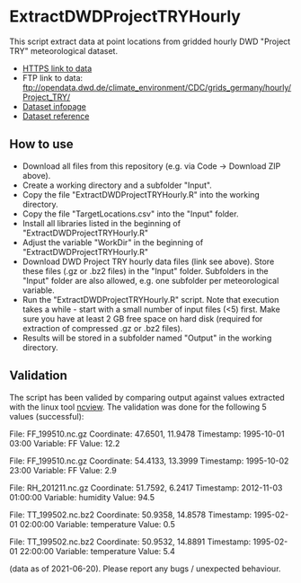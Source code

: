 # ExtractDWDProjectTRYHourly
This script extract data at point locations from gridded hourly DWD "Project TRY" meteorological dataset.
 - [HTTPS link to data](https://opendata.dwd.de/climate_environment/CDC/grids_germany/hourly/Project_TRY/)
 - FTP link to data: ftp://opendata.dwd.de/climate_environment/CDC/grids_germany/hourly/Project_TRY/
 - [Dataset infopage](https://opendata.dwd.de/climate_environment/CDC/help/landing_pages/doi_landingpage_TRY_Basis_v001.html)
 - [Dataset reference](https://link.springer.com/article/10.1007%2Fs00704-016-2003-7)

## How to use
 - Download all files from this repository (e.g. via Code -> Download ZIP above).
 - Create a working directory and a subfolder "Input".
 - Copy the file "ExtractDWDProjectTRYHourly.R" into the working directory.
 - Copy the file "TargetLocations.csv" into the "Input" folder.
 - Install all libraries listed in the beginning of "ExtractDWDProjectTRYHourly.R"
 - Adjust the variable "WorkDir" in the beginning of "ExtractDWDProjectTRYHourly.R"
 - Download DWD Project TRY hourly data files (link see above). Store these files (.gz or .bz2 files) in the "Input" folder. Subfolders in the "Input" folder are also allowed, e.g. one subfolder per meteorological variable.
 - Run the "ExtractDWDProjectTRYHourly.R" script. Note that execution takes a while - start with a small number of input files (<5) first. Make sure you have at least 2 GB free space on hard disk (required for extraction of compressed .gz or .bz2 files).
 - Results will be stored in a subfolder named "Output" in the working directory.

## Validation

The script has been valided by comparing output against values extracted with the linux tool [ncview](http://meteora.ucsd.edu/~pierce/ncview_home_page.html). The validation was done for the following 5 values (successful):

File: FF_199510.nc.gz
Coordinate: 47.6501, 11.9478
Timestamp: 1995-10-01 03:00
Variable: FF
Value: 12.2

File: FF_199510.nc.gz
Coordinate: 54.4133, 13.3999
Timestamp: 1995-10-02 23:00
Variable: FF
Value: 2.9

File: RH_201211.nc.gz
Coordinate: 51.7592, 6.2417
Timestamp: 2012-11-03 01:00:00
Variable: humidity
Value: 94.5

File: TT_199502.nc.bz2
Coordinate: 50.9358, 14.8578
Timestamp: 1995-02-01 02:00:00
Variable: temperature
Value: 0.5

File: TT_199502.nc.bz2
Coordinate: 50.9532, 14.8891
Timestamp: 1995-02-01 22:00:00
Variable: temperature
Value: 5.4


(data as of 2021-06-20). Please report any bugs / unexpected behaviour.
